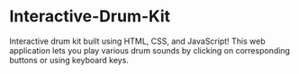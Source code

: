 # Interactive-Drum-Kit
 Interactive drum kit built using HTML, CSS, and JavaScript!  This web application lets you play various drum sounds by clicking on corresponding buttons or using keyboard keys.
